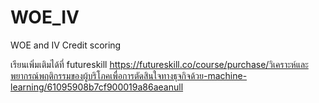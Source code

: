 # WOE_IV
WOE and IV Credit scoring

เรียนเพิ่มเติมได้ที่ futureskill
https://futureskill.co/course/purchase/วิเคราะห์และพยากรณ์พฤติกรรมของผู้บริโภคเพื่อการตัดสินใจทางธุจกิจด้วย-machine-learning/61095908b7cf900019a86aeanull
